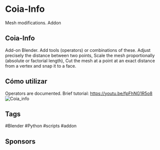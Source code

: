 # Coia-Info
Mesh modifications. Addon
## Coia-Info
Add-on Blender.
Add tools (operators) or combinations of these.
Adjust precisely the distance between two points, Scale the mesh proportionally (absolute or factorial length), Cut the mesh at a point at an exact distance from a vertex and snap it to a face.

## Cómo utilizar
Operators are documented. Brief tutorial:
https://youtu.be/fpFhNG1R5o8
![Coia_info](https://github.com/coiapy/Coia-Info/assets/161734611/626b112c-b9f8-4e01-84f6-a931472e50e2)

## Tags
#Blender #Python #scripts #addon 

## Sponsors
